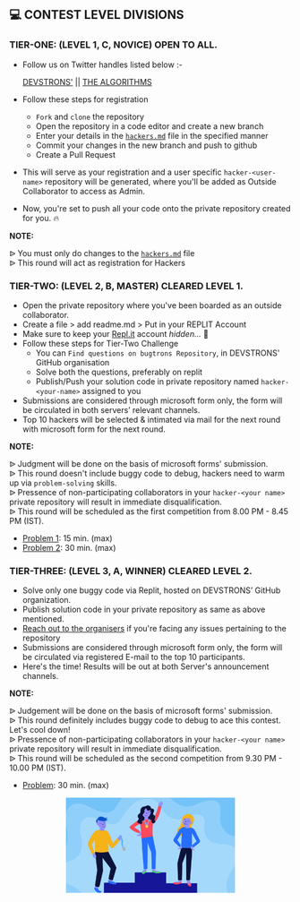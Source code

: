 ## 💻 CONTEST LEVEL DIVISIONS

### TIER-ONE: (LEVEL 1, C, NOVICE) OPEN TO ALL.
- Follow us on Twitter handles listed below :-

  [DEVSTRONS'](https://twitter.com/devstrons)      ||     [THE ALGORITHMS](https://twitter.com/The_Algorithms)

- Follow these steps for registration
  - `Fork` and `clone` the repository
  - Open the repository in a code editor and create a new branch
  - Enter your details in the [`hackers.md`](https://github.com/devstrons/bugtrons/blob/main/hackers.md) file in the specified manner
  - Commit your changes in the new branch and push to github
  - Create a Pull Request
- This will serve as your registration and a user specific `hacker-<user-name>` repository will be generated, where you'll be added as Outside Collaborator to access as Admin.
- Now, you're set to push all your code onto the private repository created for you. :fire:
  
**NOTE:**<br />

ᐉ You must only do changes to the [`hackers.md`](https://github.com/devstrons/bugtrons/blob/main/hackers.md) file <br />
ᐉ This round will act as registration for Hackers

### TIER-TWO: (LEVEL 2, B, MASTER) CLEARED LEVEL 1.
- Open the private repository where you've been boarded as an outside collaborator.
- Create a file > add readme.md > Put in your REPLIT Account 
- Make sure to keep your [Repl.it](https://replit.com) account *hidden...* 🤫 
- Follow these steps for Tier-Two Challenge
  - You can `Find questions on bugtrons Repository`, in DEVSTRONS' GitHub organisation
  - Solve both the questions, preferably on replit
  - Publish/Push your solution code in private repository named `hacker-<your-name>` assigned to you
 - Submissions are considered through microsoft form only, the form will be circulated in both servers’ relevant channels.
- Top 10 hackers will be selected & intimated via mail for the next round with microsoft form for the next round.

**NOTE:** <br />

ᐉ Judgment will be done on the basis of microsoft forms' submission. <br />
ᐉ This round doesn't include buggy code to debug, hackers need to warm up via `problem-solving` skills. <br />
ᐉ Pressence of non-participating collaborators in your `hacker-<your name>` private repository will result in immediate disqualification.<br />
ᐉ This round will be scheduled as the first competition from 8.00 PM - 8.45 PM (IST).
  - [Problem 1](): 15 min. (max)
  - [Problem 2](): 30 min. (max)<br />


### TIER-THREE: (LEVEL 3, A, WINNER) CLEARED LEVEL 2.
- Solve only one buggy code via Replit, hosted on DEVSTRONS’ GitHub organization.
- Publish solution code in your private repository as same as above mentioned.
- [Reach out to the organisers](https://github.com/devstrons/bugtrons/blob/main/team.md) if you're facing any issues pertaining to the repository
- Submissions are considered through microsoft form only, the form will be circulated via registered E-mail to the top 10 participants.
- Here's the time! Results will be out at both Server's announcement channels.

**NOTE:** <br />

ᐉ Judgement will be done on the basis of microsoft forms' submission. <br />
ᐉ This round definitely includes buggy code to debug to ace this contest. Let's cool down! <br />
ᐉ Pressence of non-participating collaborators in your `hacker-<your name>` private repository will result in immediate disqualification.<br />
ᐉ This round will be scheduled as the second competition from 9.30 PM - 10.00 PM (IST). <br />
  - [Problem](): 30 min. (max)

<p align="center">
    <img width="60%" src="assets/contest-winner-banner.png">
</p>
